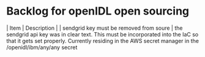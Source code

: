 # Backlog for openIDL open sourcing
| Item | Description |
| sendgrid key must be removed from soure | the sendgrid api key was in clear text.  This must be incorporated into the IaC so that it gets set properly.  Currently residing in the AWS secret manager in the /openidl/ibm/any/any secret
